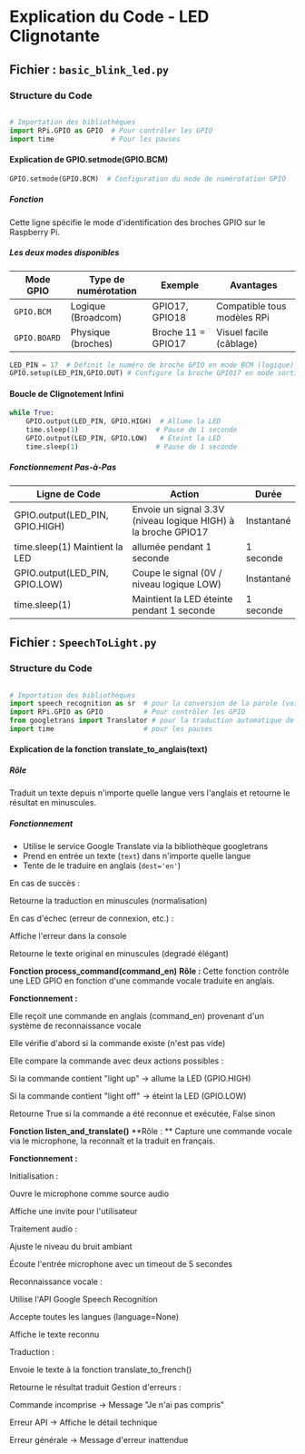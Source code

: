 # Explication du Code - LED Clignotante

## Fichier : `basic_blink_led.py`

### Structure du Code

```python

# Importation des bibliothèques
import RPi.GPIO as GPIO  # Pour contrôler les GPIO
import time              # Pour les pauses
```
#### Explication de GPIO.setmode(GPIO.BCM)
```python
GPIO.setmode(GPIO.BCM)  # Configuration du mode de numérotation GPIO
```
##### Fonction
Cette ligne spécifie le mode d'identification des broches GPIO sur le Raspberry Pi.

##### Les deux modes disponibles
| Mode GPIO       | Type de numérotation | Exemple            | Avantages                     |
|-----------------|----------------------|--------------------|-------------------------------|
| `GPIO.BCM`      | Logique (Broadcom)   | GPIO17, GPIO18     |  Compatible tous modèles RPi  |
| `GPIO.BOARD`    | Physique (broches)   | Broche 11 = GPIO17 | Visuel facile (câblage)       |
```python
LED_PIN = 17  # Définit le numéro de broche GPIO en mode BCM (logique)
GPIO.setup(LED_PIN,GPIO.OUT) # Configure la broche GPIO17 en mode sortie
```
#### Boucle de Clignotement Infini
```python
while True:
    GPIO.output(LED_PIN, GPIO.HIGH)  # Allume la LED
    time.sleep(1)                   # Pause de 1 seconde
    GPIO.output(LED_PIN, GPIO.LOW)   # Éteint la LED
    time.sleep(1)                   # Pause de 1 seconde
```
##### Fonctionnement Pas-à-Pas
| Ligne de Code                  | Action	                                                        |Durée       |
|--------------------------------|------------------------------------------------------------------|------------|
| GPIO.output(LED_PIN, GPIO.HIGH)| Envoie un signal 3.3V (niveau logique HIGH) à la broche GPIO17	| Instantané |
| time.sleep(1)	Maintient la LED | allumée pendant 1 seconde	                                    | 1 seconde  |
| GPIO.output(LED_PIN, GPIO.LOW) | Coupe le signal (0V / niveau logique LOW)	                    | Instantané |
| time.sleep(1)	                 | Maintient la LED éteinte pendant 1 seconde	                    |  1 seconde |
## Fichier : `SpeechToLight.py`

### Structure du Code

```python

# Importation des bibliothèques
import speech_recognition as sr  # pour la conversion de la parole (voix) en texte
import RPi.GPIO as GPIO          # Pour contrôler les GPIO
from googletrans import Translator # pour la traduction automatique de texte
import time                      # pour les pauses
```
#### Explication de la fonction translate_to_anglais(text)

##### Rôle 
Traduit un texte depuis n'importe quelle langue vers l'anglais et retourne le résultat en minuscules.

##### Fonctionnement 

* Utilise le service Google Translate via la bibliothèque googletrans  
* Prend en entrée un texte (`text`) dans n'importe quelle langue  
* Tente de le traduire en anglais (`dest='en'`)  

En cas de succès :

Retourne la traduction en minuscules (normalisation)

En cas d'échec (erreur de connexion, etc.) :

Affiche l'erreur dans la console

Retourne le texte original en minuscules (degradé élégant)

**Fonction process_command(command_en)**
**Rôle :**
Cette fonction contrôle une LED GPIO en fonction d'une commande vocale traduite en anglais.

**Fonctionnement :**

Elle reçoit une commande en anglais (command_en) provenant d'un système de reconnaissance vocale

Elle vérifie d'abord si la commande existe (n'est pas vide)

Elle compare la commande avec deux actions possibles :

Si la commande contient "light up" → allume la LED (GPIO.HIGH)

Si la commande contient "light off" → éteint la LED (GPIO.LOW)

Retourne True si la commande a été reconnue et exécutée, False sinon

**Fonction listen_and_translate()**
**Rôle : **
Capture une commande vocale via le microphone, la reconnaît et la traduit en français.

**Fonctionnement :**

Initialisation :

Ouvre le microphone comme source audio

Affiche une invite pour l'utilisateur

Traitement audio :

Ajuste le niveau du bruit ambiant

Écoute l'entrée microphone avec un timeout de 5 secondes

Reconnaissance vocale :

Utilise l'API Google Speech Recognition

Accepte toutes les langues (language=None)

Affiche le texte reconnu

Traduction :

Envoie le texte à la fonction translate_to_french()

Retourne le résultat traduit
Gestion d'erreurs :

Commande incomprise → Message "Je n'ai pas compris"

Erreur API → Affiche le détail technique

Erreur générale → Message d'erreur inattendue
```

